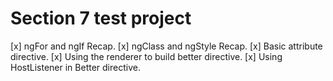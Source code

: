 # Section 7 test project

[x] ngFor and ngIf Recap.
[x] ngClass and ngStyle Recap.
[x] Basic attribute directive.
[x] Using the renderer to build better directive.
[x] Using HostListener in Better directive.

